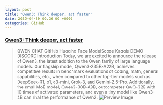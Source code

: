 ```yaml
---
layout: post
title: "Qwen3: Think deeper, act faster"
date: 2025-04-29 06:36:06 +0000
categories: GitHub
---
```


### [Qwen3: Think deeper, act faster](https://qwenlm.github.io/blog/qwen3/)

> QWEN CHAT GitHub Hugging Face ModelScope Kaggle DEMO DISCORD
Introduction Today, we are excited to announce the release of Qwen3, the latest addition to the Qwen family of large language models. Our flagship model, Qwen3-235B-A22B, achieves competitive results in benchmark evaluations of coding, math, general capabilities, etc., when compared to other top-tier models such as DeepSeek-R1, o1, o3-mini, Grok-3, and Gemini-2.5-Pro. Additionally, the small MoE model, Qwen3-30B-A3B, outcompetes QwQ-32B with 10 times of activated parameters, and even a tiny model like Qwen3-4B can rival the performance of Qwen2.
![Preview Image](https://qwenlm.github.io/%3Clink%20or%20path%20of%20image%20for%20opengraph,%20twitter-cards%3E)

